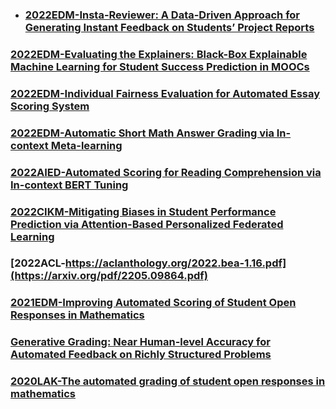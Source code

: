 - ### [2022EDM-Insta-Reviewer: A Data-Driven Approach for Generating Instant Feedback on Students’ Project Reports](https://educationaldatamining.org/edm2022/proceedings/2022.EDM-long-papers.1/index.html)
### [2022EDM-Evaluating the Explainers: Black-Box Explainable Machine Learning for Student Success Prediction in MOOCs](https://educationaldatamining.org/edm2022/proceedings/2022.EDM-long-papers.9/index.html)
### [2022EDM-Individual Fairness Evaluation for Automated Essay Scoring System](https://educationaldatamining.org/edm2022/proceedings/2022.EDM-long-papers.18/index.html)
### [2022EDM-Automatic Short Math Answer Grading via In-context Meta-learning](https://educationaldatamining.org/edm2022/proceedings/2022.EDM-long-papers.11/index.html)
### [2022AIED-Automated Scoring for Reading Comprehension via In-context BERT Tuning](https://arxiv.org/pdf/2205.09864.pdf)
### [2022CIKM-Mitigating Biases in Student Performance Prediction via Attention-Based Personalized Federated Learning](https://arxiv.org/ftp/arxiv/papers/2208/2208.01182.pdf)
### [2022ACL-https://aclanthology.org/2022.bea-1.16.pdf](https://arxiv.org/pdf/2205.09864.pdf)
### [2021EDM-Improving Automated Scoring of Student Open Responses in Mathematics](https://educationaldatamining.org/EDM2021/virtual/static/pdf/EDM21_paper_188.pdf)
### [Generative Grading: Near Human-level Accuracy for Automated Feedback on Richly Structured Problems](https://files.eric.ed.gov/fulltext/ED615516.pdf)
### [2020LAK-The automated grading of student open responses in mathematics](https://dl.acm.org/doi/10.1145/3375462.3375523)

